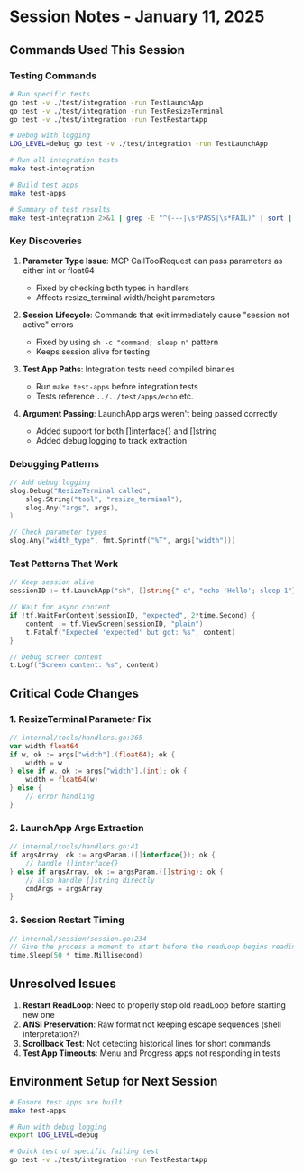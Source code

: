 # Session Notes - January 11, 2025

## Commands Used This Session

### Testing Commands
```bash
# Run specific tests
go test -v ./test/integration -run TestLaunchApp
go test -v ./test/integration -run TestResizeTerminal
go test -v ./test/integration -run TestRestartApp

# Debug with logging
LOG_LEVEL=debug go test -v ./test/integration -run TestLaunchApp

# Run all integration tests
make test-integration

# Build test apps
make test-apps

# Summary of test results
make test-integration 2>&1 | grep -E "^(---|\s*PASS|\s*FAIL)" | sort | uniq -c
```

### Key Discoveries

1. **Parameter Type Issue**: MCP CallToolRequest can pass parameters as either int or float64
   - Fixed by checking both types in handlers
   - Affects resize_terminal width/height parameters

2. **Session Lifecycle**: Commands that exit immediately cause "session not active" errors
   - Fixed by using `sh -c "command; sleep n"` pattern
   - Keeps session alive for testing

3. **Test App Paths**: Integration tests need compiled binaries
   - Run `make test-apps` before integration tests
   - Tests reference `../../test/apps/echo` etc.

4. **Argument Passing**: LaunchApp args weren't being passed correctly
   - Added support for both []interface{} and []string
   - Added debug logging to track extraction

### Debugging Patterns

```go
// Add debug logging
slog.Debug("ResizeTerminal called", 
    slog.String("tool", "resize_terminal"),
    slog.Any("args", args),
)

// Check parameter types
slog.Any("width_type", fmt.Sprintf("%T", args["width"]))
```

### Test Patterns That Work

```go
// Keep session alive
sessionID := tf.LaunchApp("sh", []string{"-c", "echo 'Hello'; sleep 1"})

// Wait for async content
if !tf.WaitForContent(sessionID, "expected", 2*time.Second) {
    content := tf.ViewScreen(sessionID, "plain")
    t.Fatalf("Expected 'expected' but got: %s", content)
}

// Debug screen content
t.Logf("Screen content: %s", content)
```

## Critical Code Changes

### 1. ResizeTerminal Parameter Fix
```go
// internal/tools/handlers.go:365
var width float64
if w, ok := args["width"].(float64); ok {
    width = w
} else if w, ok := args["width"].(int); ok {
    width = float64(w)
} else {
    // error handling
}
```

### 2. LaunchApp Args Extraction
```go
// internal/tools/handlers.go:41
if argsArray, ok := argsParam.([]interface{}); ok {
    // handle []interface{}
} else if argsArray, ok := argsParam.([]string); ok {
    // also handle []string directly
    cmdArgs = argsArray
}
```

### 3. Session Restart Timing
```go
// internal/session/session.go:234
// Give the process a moment to start before the readLoop begins reading
time.Sleep(50 * time.Millisecond)
```

## Unresolved Issues

1. **Restart ReadLoop**: Need to properly stop old readLoop before starting new one
2. **ANSI Preservation**: Raw format not keeping escape sequences (shell interpretation?)
3. **Scrollback Test**: Not detecting historical lines for short commands
4. **Test App Timeouts**: Menu and Progress apps not responding in tests

## Environment Setup for Next Session

```bash
# Ensure test apps are built
make test-apps

# Run with debug logging
export LOG_LEVEL=debug

# Quick test of specific failing test
go test -v ./test/integration -run TestRestartApp
```